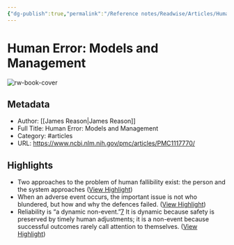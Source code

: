 ```yaml
---
{"dg-publish":true,"permalink":"/Reference notes/Readwise/Articles/Human Error Models and Management/"}
---
```


# Human Error: Models and Management

![rw-book-cover](https://www.ncbi.nlm.nih.gov/corehtml/pmc/pmcgifs/pmc-logo-share.png?_=0)

## Metadata
- Author: [[James Reason\|James Reason]]
- Full Title: Human Error: Models and Management
- Category: #articles
- URL: https://www.ncbi.nlm.nih.gov/pmc/articles/PMC1117770/

## Highlights
- Two approaches to the problem of human fallibility exist: the person and the system approaches ([View Highlight](https://read.readwise.io/read/01h0qqvgjptg44fy8tn72v9mp0))
- When an adverse event occurs, the important issue is not who blundered, but how and why the defences failed. ([View Highlight](https://read.readwise.io/read/01h0qr0zxzaxhkm6ezcyjmm4q9))
- Reliability is “a dynamic non-event.”[7](https://www.ncbi.nlm.nih.gov/pmc/articles/PMC1117770/#B7) It is dynamic because safety is preserved by timely human adjustments; it is a non-event because successful outcomes rarely call attention to themselves. ([View Highlight](https://read.readwise.io/read/01h0qrjfnb3exx3y7jdw5gf33h))
